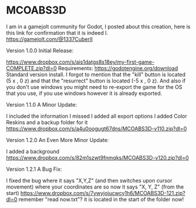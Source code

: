 # MCOABS3D

I am in a gamejolt community for Godot, I posted about this creation, here is this link for confirmation that it is indeed I.
https://gamejolt.com/@1337CuberII

Version 1.0.0 Initial Release:

https://www.dropbox.com/s/ais1datgs8s18ey/my-first-game-COMPLETE.zip?dl=0
Requirements:
https://godotengine.org/download
Standard version install.
I forgot to mention that the "kill" button is located (5 x , 0 z) and that the "resurrect" button is located (-5 x , 0 z).
And also if you don't use windows you might need to re-export the game for the OS that you use, if you use windows however it is already exported.

Version 1.1.0 A Minor Update:

I included the information I missed
I added all export options
I added Color Reskins and a backup folder for it
https://www.dropbox.com/s/a4u0oogugt67dns/MCOABS3D-v110.zip?dl=0

Version 1.2.0 An Even More Minor Update:

I added a background
https://www.dropbox.com/s/82m1szwt9fnmqks/MCOABS3D-v120.zip?dl=0

Version 1.2.1 A Bug Fix:

I fixed the bug where it says "X,Y,Z" (and then switches upon cursor movement) where your coordinates are so now it says "X, Y, Z" (from the start)
https://www.dropbox.com/s/7vwyjojucwcy1h6/MCOABS3D-121.zip?dl=0
remember "read now.txt"? it is located in the start of the folder now!
